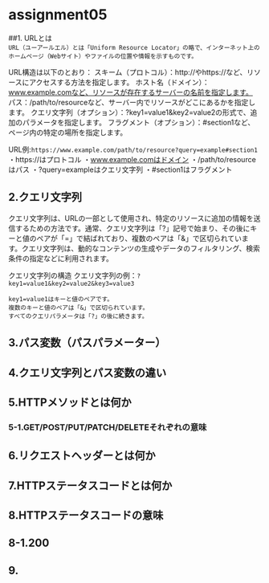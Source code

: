 # assignment05

##1. URLとは  
`URL（ユーアールエル）とは「Uniform Resource Locator」の略で、インターネット上のホームページ（Webサイト）やファイルの位置や情報を示すものです。`  
   
URL構造は以下のとおり：
    スキーム（プロトコル）：http://やhttps://など、リソースにアクセスする方法を指定します。
    ホスト名（ドメイン）：www.example.comなど、リソースが存在するサーバーの名前を指定します。
    パス：/path/to/resourceなど、サーバー内でリソースがどこにあるかを指定します。
    クエリ文字列（オプション）：?key1=value1&key2=value2の形式で、追加のパラメータを指定します。
    フラグメント（オプション）：#section1など、ページ内の特定の場所を指定します。

URL例:`https://www.example.com/path/to/resource?query=example#section1`
	・https://はプロトコル
	・www.example.comはドメイン
	・/path/to/resourceはパス
	・?query=exampleはクエリ文字列
	・#section1はフラグメント

## 2.クエリ文字列
クエリ文字列は、URLの一部として使用され、特定のリソースに追加の情報を送信するための方法です。通常、クエリ文字列は「?」記号で始まり、その後にキーと値のペアが「=」で結ばれており、複数のペアは「&」で区切られています。クエリ文字列は、動的なコンテンツの生成やデータのフィルタリング、検索条件の指定などに利用されます。

クエリ文字列の構造
クエリ文字列の例：`?key1=value1&key2=value2&key3=value3`

    key1=value1はキーと値のペアです。
    複数のキーと値のペアは「&」で区切られています。
    すべてのクエリパラメータは「?」の後に続きます。

## 3.パス変数（パスパラメーター）

## 4.クエリ文字列とパス変数の違い

## 5.HTTPメソッドとは何か
### 5-1.GET/POST/PUT/PATCH/DELETEそれぞれの意味

## 6.リクエストヘッダーとは何か

## 7.HTTPステータスコードとは何か

## 8.HTTPステータスコードの意味
## 8-1.200

## 9.
